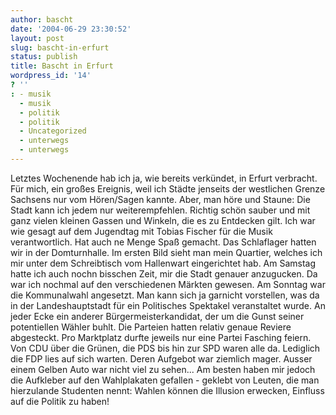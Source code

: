 ```yaml
---
author: bascht
date: '2004-06-29 23:30:52'
layout: post
slug: bascht-in-erfurt
status: publish
title: Bascht in Erfurt
wordpress_id: '14'
? ''
: - musik
  - musik
  - politik
  - politik
  - Uncategorized
  - unterwegs
  - unterwegs
---
```


Letztes Wochenende hab ich ja, wie bereits verkündet, in Erfurt
verbracht. Für mich, ein großes Ereignis, weil ich Städte jenseits
der westlichen Grenze Sachsens nur vom Hören/Sagen kannte. Aber,
man höre und Staune: Die Stadt kann ich jedem nur weiterempfehlen.
Richtig schön sauber und mit ganz vielen kleinen Gassen und
Winkeln, die es zu Entdecken gilt. Ich war wie gesagt auf dem
Jugendtag mit Tobias Fischer für die Musik verantwortlich. Hat auch
ne Menge Spaß gemacht. Das Schlaflager hatten wir in der
Domturnhalle. Im ersten Bild sieht man mein Quartier, welches ich
mir unter dem Schreibtisch vom Hallenwart eingerichtet hab. Am
Samstag hatte ich auch nochn bisschen Zeit, mir die Stadt genauer
anzugucken. Da war ich nochmal auf den verschiedenen Märkten
gewesen. Am Sonntag war die Kommunalwahl angesetzt. Man kann sich
ja garnicht vorstellen, was da in der Landeshauptstadt für ein
Politisches Spektakel veranstaltet wurde. An jeder Ecke ein anderer
Bürgermeisterkandidat, der um die Gunst seiner potentiellen Wähler
buhlt. Die Parteien hatten relativ genaue Reviere abgesteckt. Pro
Marktplatz durfte jeweils nur eine Partei Fasching feiern. Von CDU
über die Grünen, die PDS bis hin zur SPD waren alle da. Lediglich
die FDP lies auf sich warten. Deren Aufgebot war ziemlich mager.
Ausser einem Gelben Auto war nicht viel zu sehen... Am besten haben
mir jedoch die Aufkleber auf den Wahlplakaten gefallen - geklebt
von Leuten, die man hierzulande Studenten nennt: Wahlen können die
Illusion erwecken, Einfluss auf die Politik zu haben!


